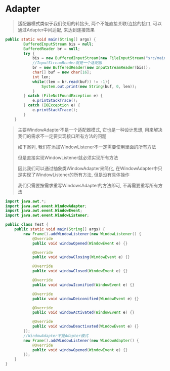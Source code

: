 # Adapter

> 适配器模式类似于我们使用的转接头, 两个不能直接关联/连接的接口, 可以通过Adapter中间适配, 来达到连接效果

```java
public static void main(String[] args) {
        BufferedInputStream bis = null;
        BufferedReader br = null;
        try {
            bis = new BufferedInputStream(new FileInputStream("src/main/java/com/lcw/adapter/text.txt"));
            //InputStreamReader就是一个适配器
            br = new BufferedReader(new InputStreamReader(bis));
            char[] buf = new char[16];
            int len;
            while((len = br.read(buf)) != -1){
                System.out.print(new String(buf, 0, len));
            }
        } catch (FileNotFoundException e) {
            e.printStackTrace();
        } catch (IOException e) {
            e.printStackTrace();
        }
    }
```

> 主要WindowAdapter不是一个适配器模式, 它也是一种设计思想, 用来解决我们的需求不一定要实现接口所有方法的问题
>
> 如下案列, 我们在添加WindowListener不一定需要使用里面的所有方法
>
> 但是直接实现WindowListener就必须实现所有方法
>
> 因此我们可以通过抽象类WindowAdapter来简化, 在WindowAdapter中只是实现了WindowListener的所有方法, 但是没有具体操作
>
> 我们只需要按需求重写WindowsAdapter的方法即可, 不再需要重写所有方法

```java
import java.awt.*;
import java.awt.event.WindowAdapter;
import java.awt.event.WindowEvent;
import java.awt.event.WindowListener;

public class Test {
    public static void main(String[] args) {
        new Frame().addWindowListener(new WindowListener() {
            @Override
            public void windowOpened(WindowEvent e) {}

            @Override
            public void windowClosing(WindowEvent e) {}

            @Override
            public void windowClosed(WindowEvent e) {}

            @Override
            public void windowIconified(WindowEvent e) {}

            @Override
            public void windowDeiconified(WindowEvent e) {}

            @Override
            public void windowActivated(WindowEvent e) {}

            @Override
            public void windowDeactivated(WindowEvent e) {}
        });
        //WindowAdapter不是Adapter模式
        new Frame().addWindowListener(new WindowAdapter() {
            @Override
            public void windowOpened(WindowEvent e) {}
        });
    }
}

```

